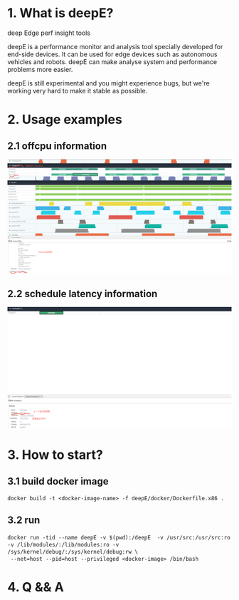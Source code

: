 # 1. What is deepE?

deep Edge perf insight tools

deepE is a performance monitor and analysis tool specially developed for end-side devices. It can be used for edge devices such as autonomous vehicles and robots. deepE can make analyse system and performance problems more easier.

deepE is still experimental and you might experience bugs, but we're working very hard to make it stable as possible.

# 2. Usage examples

## 2.1 offcpu information

![offcpu](./images/offcputime.png)


## 2.2 schedule latency information

![schedule latency](./images/runqslower.png)

# 3. How to start?

## 3.1 build docker image

```shell
docker build -t <docker-image-name> -f deepE/docker/Dockerfile.x86 .
```

## 3.2 run

```shell
docker run -tid --name deepE -v $(pwd):/deepE  -v /usr/src:/usr/src:ro  -v /lib/modules/:/lib/modules:ro -v /sys/kernel/debug/:/sys/kernel/debug:rw \
 --net=host --pid=host --privileged <docker-image> /bin/bash
```


# 4. Q && A
